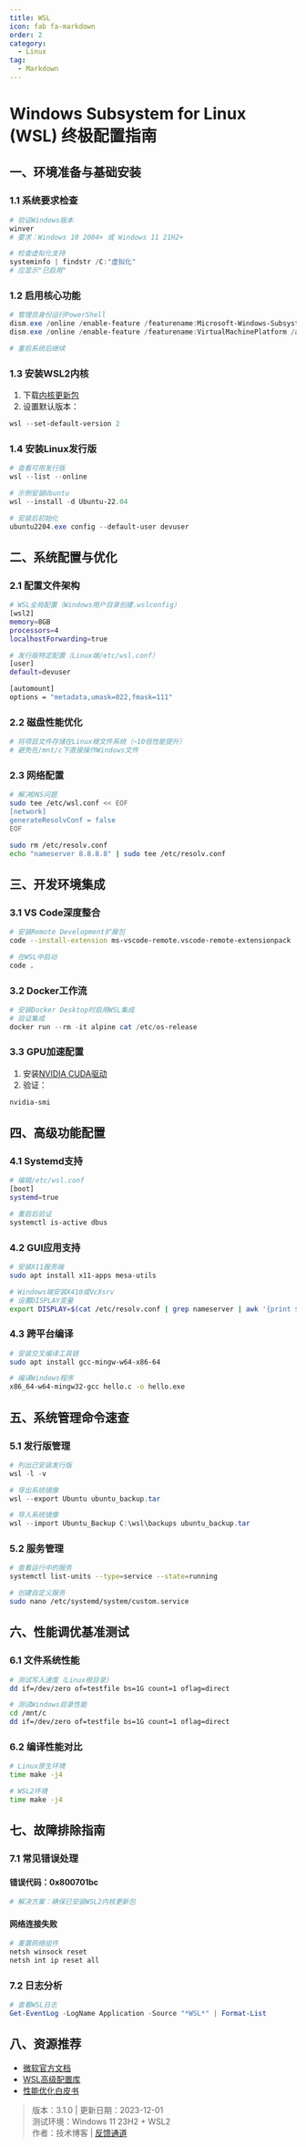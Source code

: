 ```yaml
---
title: WSL
icon: fab fa-markdown
order: 2
category:
  - Linux
tag:
  - Markdown
---
```

# Windows Subsystem for Linux (WSL) 终极配置指南

## 一、环境准备与基础安装

### 1.1 系统要求检查
```powershell
# 验证Windows版本
winver
# 要求：Windows 10 2004+ 或 Windows 11 21H2+

# 检查虚拟化支持
systeminfo | findstr /C:"虚拟化"
# 应显示"已启用"
```

### 1.2 启用核心功能
```powershell
# 管理员身份运行PowerShell
dism.exe /online /enable-feature /featurename:Microsoft-Windows-Subsystem-Linux /all /norestart
dism.exe /online /enable-feature /featurename:VirtualMachinePlatform /all /norestart

# 重启系统后继续
```

### 1.3 安装WSL2内核
1. 下载[内核更新包](https://wslstorestorage.blob.core.windows.net/wslblob/wsl_update_x64.msi)
2. 设置默认版本：
```powershell
wsl --set-default-version 2
```

### 1.4 安装Linux发行版
```powershell
# 查看可用发行版
wsl --list --online

# 示例安装Ubuntu
wsl --install -d Ubuntu-22.04

# 安装后初始化
ubuntu2204.exe config --default-user devuser
```

## 二、系统配置与优化

### 2.1 配置文件架构
```bash
# WSL全局配置（Windows用户目录创建.wslconfig）
[wsl2]
memory=8GB
processors=4
localhostForwarding=true

# 发行版特定配置（Linux端/etc/wsl.conf）
[user]
default=devuser

[automount]
options = "metadata,umask=022,fmask=111"
```
### 2.2 磁盘性能优化
```powershell
# 将项目文件存储在Linux根文件系统（~10倍性能提升）
# 避免在/mnt/c下直接操作Windows文件
```

### 2.3 网络配置
```bash
# 解决DNS问题
sudo tee /etc/wsl.conf << EOF
[network]
generateResolvConf = false
EOF

sudo rm /etc/resolv.conf
echo "nameserver 8.8.8.8" | sudo tee /etc/resolv.conf
```

## 三、开发环境集成

### 3.1 VS Code深度整合
```bash
# 安装Remote Development扩展包
code --install-extension ms-vscode-remote.vscode-remote-extensionpack

# 在WSL中启动
code .
```

### 3.2 Docker工作流
```powershell
# 安装Docker Desktop时启用WSL集成
# 验证集成
docker run --rm -it alpine cat /etc/os-release
```

### 3.3 GPU加速配置
1. 安装[NVIDIA CUDA驱动](https://developer.nvidia.com/cuda/wsl)
2. 验证：
```bash
nvidia-smi
```

## 四、高级功能配置

### 4.1 Systemd支持
```bash
# 编辑/etc/wsl.conf
[boot]
systemd=true

# 重启后验证
systemctl is-active dbus
```

### 4.2 GUI应用支持
```bash
# 安装X11服务端
sudo apt install x11-apps mesa-utils

# Windows端安装X410或VcXsrv
# 设置DISPLAY变量
export DISPLAY=$(cat /etc/resolv.conf | grep nameserver | awk '{print $2}'):0
```

### 4.3 跨平台编译
```bash
# 安装交叉编译工具链
sudo apt install gcc-mingw-w64-x86-64

# 编译Windows程序
x86_64-w64-mingw32-gcc hello.c -o hello.exe
```

## 五、系统管理命令速查

### 5.1 发行版管理
```powershell
# 列出已安装发行版
wsl -l -v

# 导出系统镜像
wsl --export Ubuntu ubuntu_backup.tar

# 导入系统镜像
wsl --import Ubuntu_Backup C:\wsl\backups ubuntu_backup.tar
```

### 5.2 服务管理
```bash
# 查看运行中的服务
systemctl list-units --type=service --state=running

# 创建自定义服务
sudo nano /etc/systemd/system/custom.service
```

## 六、性能调优基准测试

### 6.1 文件系统性能
```bash
# 测试写入速度（Linux根目录）
dd if=/dev/zero of=testfile bs=1G count=1 oflag=direct

# 测试Windows目录性能
cd /mnt/c
dd if=/dev/zero of=testfile bs=1G count=1 oflag=direct
```

### 6.2 编译性能对比
```bash
# Linux原生环境
time make -j4

# WSL2环境
time make -j4
```

## 七、故障排除指南

### 7.1 常见错误处理
#### 错误代码：0x800701bc
```powershell
# 解决方案：确保已安装WSL2内核更新包
```

#### 网络连接失败
```powershell
# 重置网络组件
netsh winsock reset
netsh int ip reset all
```

### 7.2 日志分析
```powershell
# 查看WSL日志
Get-EventLog -LogName Application -Source "*WSL*" | Format-List
```

## 八、资源推荐
- [微软官方文档](https://learn.microsoft.com/windows/wsl/)
- [WSL高级配置库](https://github.com/microsoft/WSL)
- [性能优化白皮书](https://docs.microsoft.com/zh-cn/windows/wsl/compare-versions)

> 版本：3.1.0 | 更新日期：2023-12-01  
> 测试环境：Windows 11 23H2 + WSL2  
> 作者：技术博客 | [反馈通道](mailto:wsl-support@techblog.com)